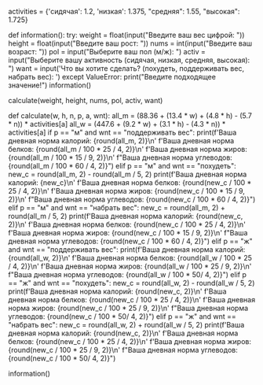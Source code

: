 activities = {'сидячая': 1.2, 'низкая': 1.375, "средняя": 1.55, "высокая": 1.725}

def information():
  try:
    weight = float(input("Введите ваш вес цифрой: "))
    height = float(input("Введите ваш рост: "))
    nums = int(input("Введите ваш возраст: "))
    pol = input("Выберите ваш пол (м/ж): ")
    activ = input("Выберите вашу активность (сидячая, низкая, средняя, высокая): ")
    want = input('Что вы хотите сделать? (похудеть, поддерживать вес, набрать вес): ')
  except ValueError:
    print("Введите подходящее значение!")
    information()
    

  calculate(weight, height, nums, pol, activ, want)

def calculate(w, h, n, p, a, wnt):
  all_m = (88.36 + (13.4 * w) + (4.8 * h) - (5.7 * n)) * activities[a]
  all_w = (447.6  + (9.2 * w) + (3.1 * h) - (4.3 * n)) * activities[a]
  if p == "м" and wnt == "поддерживать вес":
    print(f'Ваша дневная норма калорий: {round(all_m, 2)}\n'
      f'Ваша дневная норма белков: {round(all_m / 100 * 25 / 4, 2)}\n'
      f'Ваша дневная норма жиров: {round(all_m / 100 * 15 / 9, 2)}\n'
      f"Ваша дневная норма углеводов: {round(all_m / 100 * 60 / 4, 2)}")
  elif p == "м" and wnt == "похудеть":
    new_c = round(all_m, 2) - round(all_m / 5, 2) 
    print(f'Ваша дневная норма калорий: {new_c}\n'
      f'Ваша дневная норма белков: {round(new_c / 100 * 25 / 4, 2)}\n'
      f'Ваша дневная норма жиров: {round(new_c / 100 * 15 / 9, 2)}\n'
      f"Ваша дневная норма углеводов: {round(new_c / 100 * 60 / 4, 2)}")
  elif p == "м" and wnt == "набрать вес":
    new_c = round(all_m, 2) + round(all_m / 5, 2) 
    print(f'Ваша дневная норма калорий: {round(new_c, 2)}\n'
      f'Ваша дневная норма белков: {round(new_c / 100 * 25 / 4, 2)}\n'
      f'Ваша дневная норма жиров: {round(new_c / 100 * 15 / 9, 2)}\n'
      f"Ваша дневная норма углеводов: {round(new_c / 100 * 60 / 4, 2)}")
  elif p == "ж" and wnt == "поддерживать вес":
    print(f'Ваша дневная норма калорий: {round(all_w, 2)}\n'
    f'Ваша дневная норма белков: {round(all_w / 100 * 25 / 4, 2)}\n'
    f'Ваша дневная норма жиров: {round(all_w / 100 * 25 / 9, 2)}\n'
    f"Ваша дневная норма углеводов: {round(all_w / 100 * 50/ 4, 2)}")
  elif p == "ж" and wnt == "похудеть":
    new_c = round(all_w, 2) - round(all_w / 5, 2) 
    print(f'Ваша дневная норма калорий: {round(new_c, 2)}\n'
    f'Ваша дневная норма белков: {round(new_c / 100 * 25 / 4, 2)}\n'
    f'Ваша дневная норма жиров: {round(new_c / 100 * 25 / 9, 2)}\n'
    f"Ваша дневная норма углеводов: {round(new_c / 100 * 50/ 4, 2)}")
  elif p == "ж" and wnt == "набрать вес":
    new_c = round(all_w, 2) + round(all_w / 5, 2) 
    print(f'Ваша дневная норма калорий: {round(new_c, 2)}\n'
    f'Ваша дневная норма белков: {round(new_c / 100 * 25 / 4, 2)}\n'
    f'Ваша дневная норма жиров: {round(new_c / 100 * 25 / 9, 2)}\n'
    f"Ваша дневная норма углеводов: {round(new_c / 100 * 50/ 4, 2)}")

information()
